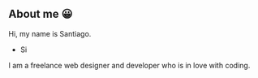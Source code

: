 ## About me 😀

Hi, my name is Santiago.
<ul>
    <li>Si</li>
</ul>
I am a freelance web designer and developer who is in love with coding.


